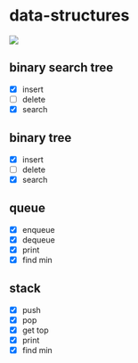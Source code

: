 # data-structures

![](https://img.shields.io/github/license/kcshettar/data-structures)

## binary search tree
- [x] insert
- [ ] delete
- [x] search

## binary tree
- [x] insert
- [ ] delete
- [x] search

## queue
- [x] enqueue
- [x] dequeue
- [x] print
- [x] find min

## stack
- [x] push
- [x] pop
- [x] get top
- [x] print
- [x] find min
